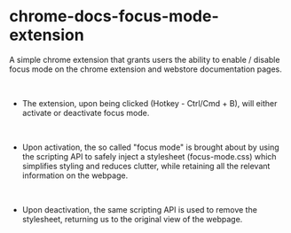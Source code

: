 # chrome-docs-focus-mode-extension

A simple chrome extension that grants users the ability to enable / disable focus mode on the chrome extension and webstore documentation pages.

<br>

* The extension, upon being clicked (Hotkey - Ctrl/Cmd + B), will either activate or deactivate focus mode.

<br>

* Upon activation, the so called "focus mode" is brought about by using the scripting API to safely inject a stylesheet (focus-mode.css) which simplifies styling and reduces clutter, while retaining all the relevant information on the webpage.
  
<br>

* Upon deactivation, the same scripting API is used to remove the stylesheet, returning us to the original view of the webpage. 
